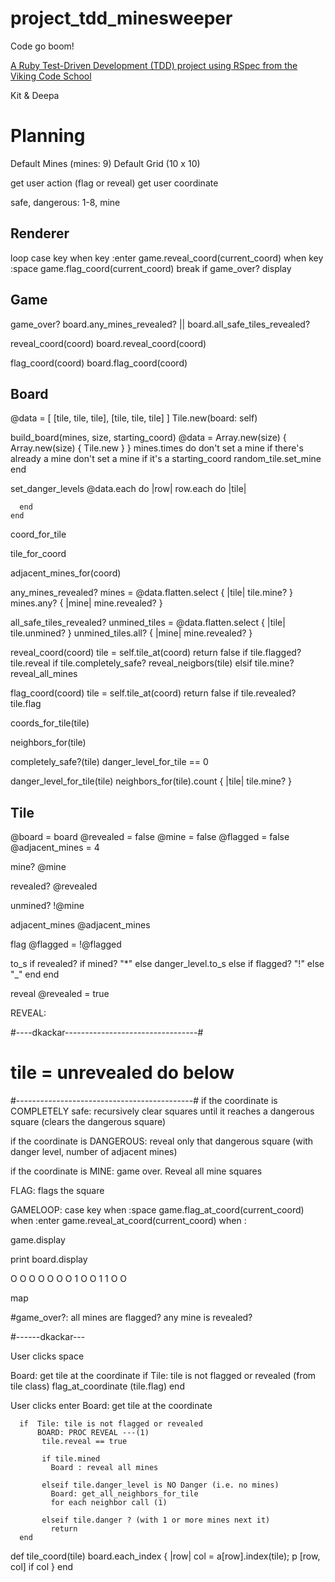 # project_tdd_minesweeper
Code go boom!

[A Ruby Test-Driven Development (TDD) project using RSpec from the Viking Code School](http://www.vikingcodeschool.com)

Kit & Deepa

# Planning

Default Mines (mines: 9)
Default Grid (10 x 10)

get user action (flag or reveal)
get user coordinate

safe, dangerous: 1-8, mine

## Renderer
  loop
    case key
    when key :enter
      game.reveal_coord(current_coord)
    when key :space
      game.flag_coord(current_coord)
    break if game_over?
    display

## Game
  game_over?
    board.any_mines_revealed? ||
    board.all_safe_tiles_revealed?

  reveal_coord(coord)
    board.reveal_coord(coord)

  flag_coord(coord)
     board.flag_coord(coord)

## Board
  @data = [ [tile, tile, tile], [tile, tile, tile] ]
  Tile.new(board: self)

  build_board(mines, size, starting_coord)
    @data = Array.new(size) { Array.new(size) { Tile.new } }
    mines.times do
      don't set a mine if there's already a mine
      don't set a mine if it's a starting_coord
      random_tile.set_mine
    end

  set_danger_levels
    @data.each do |row|
      row.each do |tile|

      end
    end

  coord_for_tile

  tile_for_coord

  adjacent_mines_for(coord)

  any_mines_revealed?
    mines = @data.flatten.select { |tile| tile.mine? }
    mines.any? { |mine| mine.revealed? }

  all_safe_tiles_revealed?
    unmined_tiles = @data.flatten.select { |tile| tile.unmined? }
    unmined_tiles.all? { |mine| mine.revealed? }

  reveal_coord(coord)
   tile = self.tile_at(coord)
   return false if tile.flagged?
   tile.reveal
   if tile.completely_safe?
     reveal_neigbors(tile)
   elsif tile.mine?
     reveal_all_mines

  flag_coord(coord)
   tile = self.tile_at(coord)
   return false if tile.revealed?
   tile.flag

  coords_for_tile(tile)

  neighbors_for(tile)

  completely_safe?(tile)
    danger_level_for_tile == 0

  danger_level_for_tile(tile)
    neighbors_for(tile).count { |tile| tile.mine? }


## Tile
  @board = board
  @revealed = false
  @mine = false
  @flagged = false
  @adjacent_mines = 4

  mine?
    @mine

  revealed?
    @revealed

  unmined?
    !@mine

  adjacent_mines
    @adjacent_mines

  flag
    @flagged = !@flagged

  to_s
    if revealed?
      if mined?
        "*"
      else
        danger_level.to_s
    else
      if flagged?
        "!"
      else
        "_"
      end
    end

  reveal
    @revealed = true

REVEAL:

  #----dkackar---------------------------------#
  # tile = unrevealed do below 
  #--------------------------------------------#
  if the coordinate is COMPLETELY safe:
    recursively clear squares until it reaches a dangerous square (clears the dangerous square)

  if the coordinate is DANGEROUS:
    reveal only that dangerous square (with danger level, number of adjacent mines)

  if the coordinate is MINE:
    game over. Reveal all mine squares


FLAG:
  flags the square

GAMELOOP: case key
  when :space
    game.flag_at_coord(current_coord)
  when :enter
    game.reveal_at_coord(current_coord)
  when :

  game.display

  print
board.display

O O O O O O O
1 O O 1 1 O O

map

#game_over?:
  all mines are flagged?
  any mine is revealed?


#------dkackar---

User clicks space
  
  Board:
    get tile at the coordinate
    if Tile: tile is not flagged or revealed (from tile class)
       flag_at_coordinate (tile.flag)
    end

User clicks enter
    Board:
      get tile at the coordinate
      
      if  Tile: tile is not flagged or revealed
          BOARD: PROC REVEAL ---(1)
           tile.reveal == true
          
           if tile.mined
             Board : reveal all mines 
          
           elseif tile.danger_level is NO Danger (i.e. no mines)
             Board: get_all_neighbors_for_tile
             for each neighbor call (1)
          
           elseif tile.danger ? (with 1 or more mines next it)
             return
      end       

            
        
def tile_coord(tile)
  board.each_index { |row| col = a[row].index(tile); p [row, col] if col }
end  